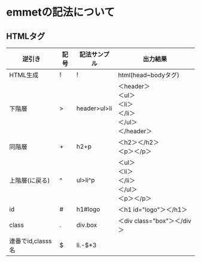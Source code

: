 # emmetの記法について


## HTMLタグ

逆引き       | 記号 | 記法サンプル | 出力結果
-------------|------|--------------|------------------------------------------------
HTML生成     | !    | !            | html(head~bodyタグ)
下階層 | >    | header>ul>li | ＜header＞<br>＜ul＞<br>＜li＞<br>＜/li＞<br>＜/ul＞<br>＜/header＞
同階層 |   +   |          h2+p    |＜h2＞＜/h2＞<br>＜p＞＜/p＞
上階層(に戻る)             | ^     | ul>li^p |＜ul＞<br>＜li＞<br>＜/li＞<br>＜/ul＞<br>＜p＞＜/p＞
id             |   #   | h1#logo             |＜h1 id="logo"＞＜/h1＞
class             |   .   | div.box             |＜div class="box"＞＜/div＞
連番でid,classs名             |   $   |    li.-$*3          |
